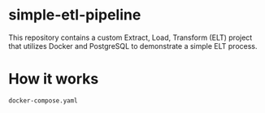 # simple-etl-pipeline
This repository contains a custom Extract, Load, Transform (ELT) project that utilizes Docker and PostgreSQL to demonstrate a simple ELT process.

# How it works
`docker-compose.yaml`

